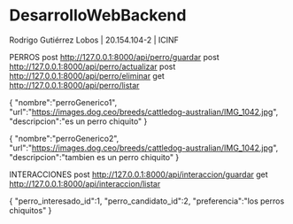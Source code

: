 # DesarrolloWebBackend

Rodrigo Gutiérrez Lobos | 20.154.104-2 | ICINF

PERROS
post http://127.0.0.1:8000/api/perro/guardar
post http://127.0.0.1:8000/api/perro/actualizar
post http://127.0.0.1:8000/api/perro/eliminar
get http://127.0.0.1:8000/api/perro/listar

{
"nombre":"perroGenerico1",
"url":"https://images.dog.ceo/breeds/cattledog-australian/IMG_1042.jpg",
"descripcion":"es un perro chiquito"
}

{
"nombre":"perroGenerico2",
"url":"https://images.dog.ceo/breeds/cattledog-australian/IMG_1042.jpg",
"descripcion":"tambien es un perro chiquito"
}

INTERACCIONES
post http://127.0.0.1:8000/api/interaccion/guardar
get http://127.0.0.1:8000/api/interaccion/listar

{
"perro_interesado_id":1,
"perro_candidato_id":2,
"preferencia":"los perros chiquitos"
}
